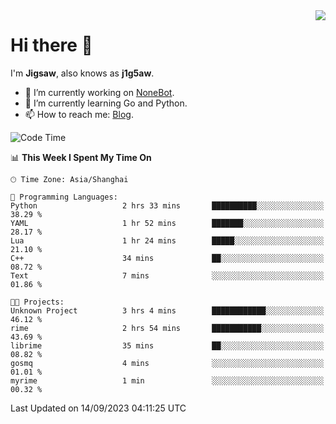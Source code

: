 <a href="#">
  <img align="right" src="https://github-readme-stats.vercel.app/api?username=j1g5awi&count_private=true&show_icons=true&title_color=80070B&text_color=B3B3B3&bg_color=212121&icon_color=80070B" />
</a>

# Hi there 👋

I'm **Jigsaw**, also knows as **j1g5aw**.

- 🔭 I’m currently working on [NoneBot](https://github.com/nonebot).
- 🌱 I’m currently learning Go and Python.
- 📫 How to reach me: [Blog](https://blog.maddestroyer.xyz/).

<!--START_SECTION:waka-->
![Code Time](http://img.shields.io/badge/Code%20Time-1%2C238%20hrs%2047%20mins-blue)

📊 **This Week I Spent My Time On** 

```text
🕑︎ Time Zone: Asia/Shanghai

💬 Programming Languages: 
Python                   2 hrs 33 mins       ██████████░░░░░░░░░░░░░░░   38.29 % 
YAML                     1 hr 52 mins        ███████░░░░░░░░░░░░░░░░░░   28.17 % 
Lua                      1 hr 24 mins        █████░░░░░░░░░░░░░░░░░░░░   21.10 % 
C++                      34 mins             ██░░░░░░░░░░░░░░░░░░░░░░░   08.72 % 
Text                     7 mins              ░░░░░░░░░░░░░░░░░░░░░░░░░   01.86 % 

🐱‍💻 Projects: 
Unknown Project          3 hrs 4 mins        ████████████░░░░░░░░░░░░░   46.12 % 
rime                     2 hrs 54 mins       ███████████░░░░░░░░░░░░░░   43.69 % 
librime                  35 mins             ██░░░░░░░░░░░░░░░░░░░░░░░   08.82 % 
gosmq                    4 mins              ░░░░░░░░░░░░░░░░░░░░░░░░░   01.01 % 
myrime                   1 min               ░░░░░░░░░░░░░░░░░░░░░░░░░   00.32 % 
```


 Last Updated on 14/09/2023 04:11:25 UTC
<!--END_SECTION:waka-->
